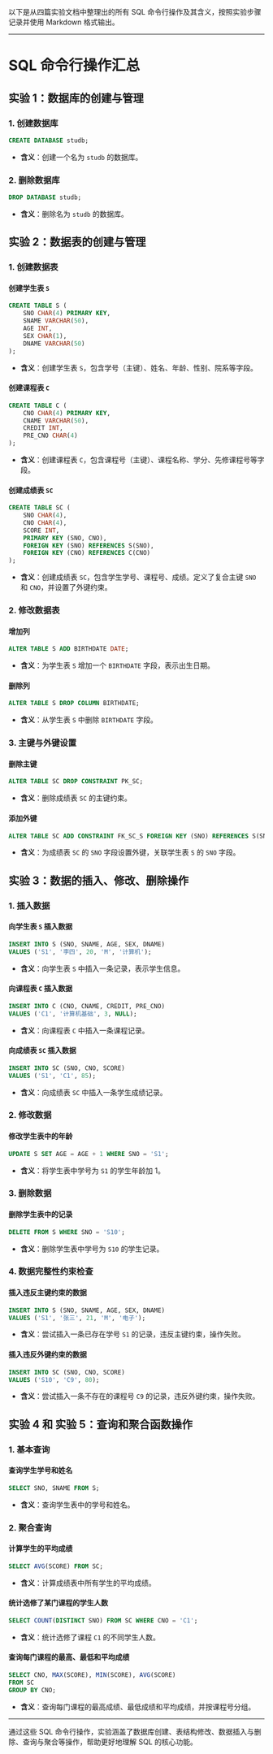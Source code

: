 以下是从四篇实验文档中整理出的所有 SQL 命令行操作及其含义，按照实验步骤记录并使用 Markdown 格式输出。

---

# SQL 命令行操作汇总

## 实验 1：数据库的创建与管理

### 1. 创建数据库
```sql
CREATE DATABASE studb;
```
- **含义**：创建一个名为 `studb` 的数据库。

### 2. 删除数据库
```sql
DROP DATABASE studb;
```
- **含义**：删除名为 `studb` 的数据库。

## 实验 2：数据表的创建与管理

### 1. 创建数据表

#### 创建学生表 `S`
```sql
CREATE TABLE S (
    SNO CHAR(4) PRIMARY KEY,
    SNAME VARCHAR(50),
    AGE INT,
    SEX CHAR(1),
    DNAME VARCHAR(50)
);
```
- **含义**：创建学生表 `S`，包含学号（主键）、姓名、年龄、性别、院系等字段。

#### 创建课程表 `C`
```sql
CREATE TABLE C (
    CNO CHAR(4) PRIMARY KEY,
    CNAME VARCHAR(50),
    CREDIT INT,
    PRE_CNO CHAR(4)
);
```
- **含义**：创建课程表 `C`，包含课程号（主键）、课程名称、学分、先修课程号等字段。

#### 创建成绩表 `SC`
```sql
CREATE TABLE SC (
    SNO CHAR(4),
    CNO CHAR(4),
    SCORE INT,
    PRIMARY KEY (SNO, CNO),
    FOREIGN KEY (SNO) REFERENCES S(SNO),
    FOREIGN KEY (CNO) REFERENCES C(CNO)
);
```
- **含义**：创建成绩表 `SC`，包含学生学号、课程号、成绩。定义了复合主键 `SNO` 和 `CNO`，并设置了外键约束。

### 2. 修改数据表

#### 增加列
```sql
ALTER TABLE S ADD BIRTHDATE DATE;
```
- **含义**：为学生表 `S` 增加一个 `BIRTHDATE` 字段，表示出生日期。

#### 删除列
```sql
ALTER TABLE S DROP COLUMN BIRTHDATE;
```
- **含义**：从学生表 `S` 中删除 `BIRTHDATE` 字段。

### 3. 主键与外键设置

#### 删除主键
```sql
ALTER TABLE SC DROP CONSTRAINT PK_SC;
```
- **含义**：删除成绩表 `SC` 的主键约束。

#### 添加外键
```sql
ALTER TABLE SC ADD CONSTRAINT FK_SC_S FOREIGN KEY (SNO) REFERENCES S(SNO);
```
- **含义**：为成绩表 `SC` 的 `SNO` 字段设置外键，关联学生表 `S` 的 `SNO` 字段。

## 实验 3：数据的插入、修改、删除操作

### 1. 插入数据

#### 向学生表 `S` 插入数据
```sql
INSERT INTO S (SNO, SNAME, AGE, SEX, DNAME) 
VALUES ('S1', '李四', 20, 'M', '计算机');
```
- **含义**：向学生表 `S` 中插入一条记录，表示学生信息。

#### 向课程表 `C` 插入数据
```sql
INSERT INTO C (CNO, CNAME, CREDIT, PRE_CNO) 
VALUES ('C1', '计算机基础', 3, NULL);
```
- **含义**：向课程表 `C` 中插入一条课程记录。

#### 向成绩表 `SC` 插入数据
```sql
INSERT INTO SC (SNO, CNO, SCORE) 
VALUES ('S1', 'C1', 85);
```
- **含义**：向成绩表 `SC` 中插入一条学生成绩记录。

### 2. 修改数据

#### 修改学生表中的年龄
```sql
UPDATE S SET AGE = AGE + 1 WHERE SNO = 'S1';
```
- **含义**：将学生表中学号为 `S1` 的学生年龄加 1。

### 3. 删除数据

#### 删除学生表中的记录
```sql
DELETE FROM S WHERE SNO = 'S10';
```
- **含义**：删除学生表中学号为 `S10` 的学生记录。

### 4. 数据完整性约束检查

#### 插入违反主键约束的数据
```sql
INSERT INTO S (SNO, SNAME, AGE, SEX, DNAME) 
VALUES ('S1', '张三', 21, 'M', '电子');
```
- **含义**：尝试插入一条已存在学号 `S1` 的记录，违反主键约束，操作失败。

#### 插入违反外键约束的数据
```sql
INSERT INTO SC (SNO, CNO, SCORE) 
VALUES ('S10', 'C9', 80);
```
- **含义**：尝试插入一条不存在的课程号 `C9` 的记录，违反外键约束，操作失败。

## 实验 4 和 实验 5：查询和聚合函数操作

### 1. 基本查询

#### 查询学生学号和姓名
```sql
SELECT SNO, SNAME FROM S;
```
- **含义**：查询学生表中的学号和姓名。

### 2. 聚合查询

#### 计算学生的平均成绩
```sql
SELECT AVG(SCORE) FROM SC;
```
- **含义**：计算成绩表中所有学生的平均成绩。

#### 统计选修了某门课程的学生人数
```sql
SELECT COUNT(DISTINCT SNO) FROM SC WHERE CNO = 'C1';
```
- **含义**：统计选修了课程 `C1` 的不同学生人数。

#### 查询每门课程的最高、最低和平均成绩
```sql
SELECT CNO, MAX(SCORE), MIN(SCORE), AVG(SCORE) 
FROM SC 
GROUP BY CNO;
```
- **含义**：查询每门课程的最高成绩、最低成绩和平均成绩，并按课程号分组。

---

通过这些 SQL 命令行操作，实验涵盖了数据库创建、表结构修改、数据插入与删除、查询与聚合等操作，帮助更好地理解 SQL 的核心功能。





